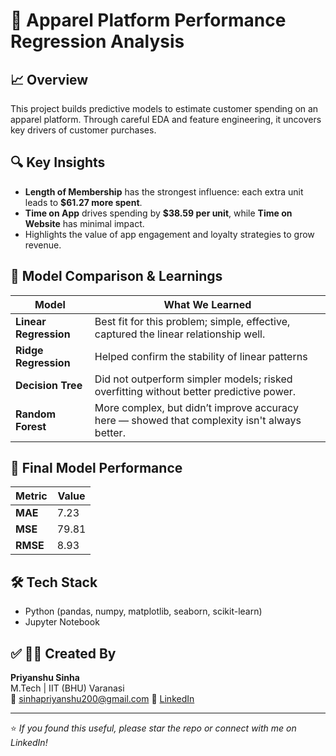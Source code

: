 # 👘 Apparel Platform Performance Regression Analysis

## 📈 Overview
This project builds predictive models to estimate customer spending on an apparel platform. Through careful EDA and feature engineering, it uncovers key drivers of customer purchases.

## 🔍 Key Insights
- **Length of Membership** has the strongest influence: each extra unit leads to **$61.27 more spent**.
- **Time on App** drives spending by **$38.59 per unit**, while **Time on Website** has minimal impact.
- Highlights the value of app engagement and loyalty strategies to grow revenue.

## 🤖 Model Comparison & Learnings
| Model                | What We Learned                                  |
|-----------------------|-------------------------------------------------|
| **Linear Regression** | Best fit for this problem; simple, effective, captured the linear relationship well. |
| **Ridge Regression**  | Helped confirm the stability of linear patterns |
| **Decision Tree**     | Did not outperform simpler models; risked overfitting without better predictive power. |
| **Random Forest**     | More complex, but didn’t improve accuracy here — showed that complexity isn't always better. |

## 🚀 Final Model Performance
| Metric | Value |
|--------|-------|
| **MAE** | 7.23 |
| **MSE** | 79.81 |
| **RMSE** | 8.93 |



## 🛠 Tech Stack
- Python (pandas, numpy, matplotlib, seaborn, scikit-learn)
- Jupyter Notebook

## ✅ 🧑‍💻 Created By
**Priyanshu Sinha**  
M.Tech | IIT (BHU) Varanasi  
📧  sinhapriyanshu200@gmail.com
🔗  [LinkedIn](https://www.linkedin.com/in/sinhapriyanshu200/)

---

⭐ *If you found this useful, please star the repo or connect with me on LinkedIn!*

